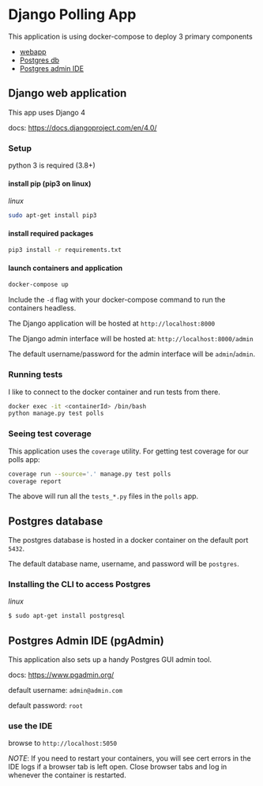 # Django Polling App

This application is using docker-compose to deploy 3 primary components
- [webapp](#django-web-application)
- [Postgres db](#postgres-database)
- [Postgres admin IDE](#postgres-admin-ide-pgadmin)

## Django web application
This app uses Django 4

docs: https://docs.djangoproject.com/en/4.0/

### Setup
python 3 is required (3.8+)

#### install pip (pip3 on linux)
_linux_
```bash
sudo apt-get install pip3
```
#### install required packages
```bash
pip3 install -r requirements.txt
```
#### launch containers and application
```bash
docker-compose up
```
Include the `-d` flag with your docker-compose command to run the containers headless.

The Django application will be hosted at `http://localhost:8000`

The Django admin interface will be hosted at: `http://localhost:8000/admin`

The default username/password for the admin interface will be `admin`/`admin`.

### Running tests
I like to connect to the docker container and run tests from there.
```bash
docker exec -it <containerId> /bin/bash
python manage.py test polls
```

### Seeing test coverage
This application uses the `coverage` utility. For getting test coverage for our polls app:

```bash
coverage run --source='.' manage.py test polls
coverage report
```

The above will run all the `tests_*.py` files in the `polls` app.
## Postgres database
The postgres database is hosted in a docker container on the default port `5432`.

The default database name, username, and password will be `postgres`.

### Installing the CLI to access Postgres 

_linux_

```bash
$ sudo apt-get install postgresql
```

## Postgres Admin IDE (pgAdmin)

This application also sets up a handy Postgres GUI admin tool.

docs: https://www.pgadmin.org/

default username: `admin@admin.com`

default password: `root`

### use the IDE
browse to `http://localhost:5050`

_NOTE_: If you need to restart your containers, you will see cert errors in the IDE logs if a browser tab is left open. Close browser tabs and log in whenever the container is restarted.

